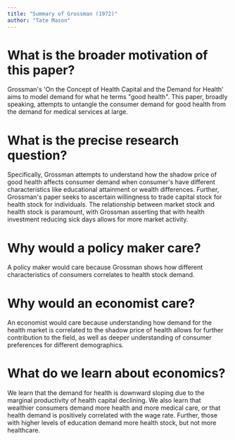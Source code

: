 ```yaml
---
title: "Summary of Grossman (1972)"
author: "Tate Mason"
---
```


# What is the broader motivation of this paper?

Grossman's 'On the Concept of Health Capital and the Demand for Health' aims to model demand for what he terms "good health". This paper, broadly speaking, attempts to untangle the consumer demand for good health from the demand for medical services at large. 

# What is the precise research question?

Specifically, Grossman attempts to understand how the shadow price of good health affects consumer demand when consumer's have different characteristics like educational attainment or wealth differences. Further, Grossman's paper seeks to ascertain willingness to trade capital stock for health stock for individuals. The relationship between market stock and health stock is paramount, with Grossman asserting that with health investment reducing sick days allows for more market activity.

# Why would a policy maker care?

A policy maker would care because Grossman shows how different characteristics of consumers correlates to health stock demand. 

# Why would an economist care?

An economist would care because understanding how demand for the health market is correlated to the shadow price of health allows for further contribution to the field, as well as deeper understanding of consumer preferences for different demographics.

# What do we learn about economics?

We learn that the demand for health is downward sloping due to the marginal productivity of health capital declining. We also learn that wealthier consumers demand more health and more medical care, or that health demand is positively correlated with the wage rate. Further, those with higher levels of education demand more health stock, but not more healthcare. 
